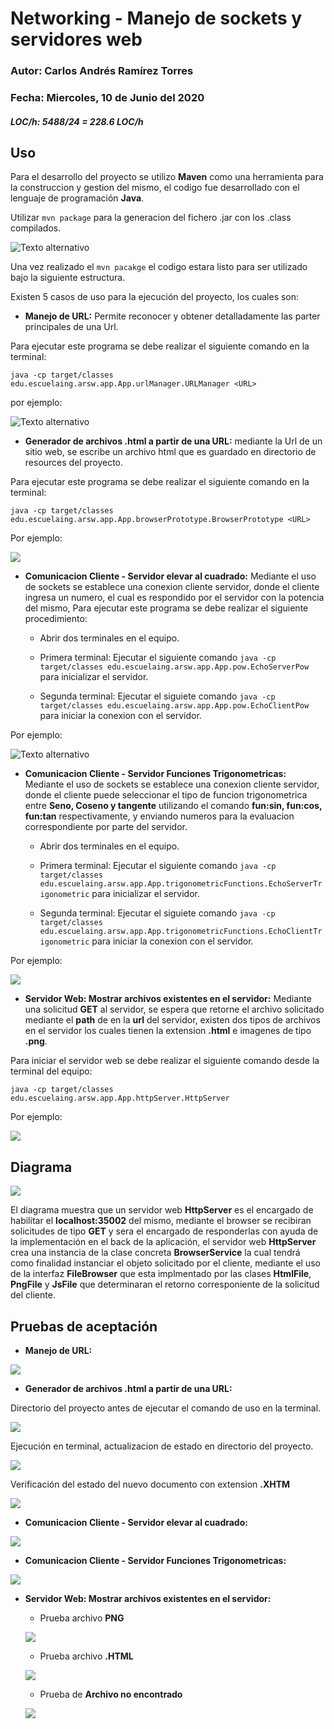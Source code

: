 # Networking - Manejo de sockets y servidores web

### Autor: Carlos Andrés Ramírez Torres
### Fecha: Miercoles, 10 de Junio del 2020
##### LOC/h: 5488/24 = 228.6 LOC/h

## Uso 

Para el desarrollo del proyecto se utilizo **Maven** como una herramienta para la construccion y gestion del mismo, el codigo fue desarrollado con el lenguaje de programación **Java**.

Utilizar `mvn package` para la generacion del fichero .jar con los .class compilados.

![Texto alternativo](https://github.com/CAndresRa/ARSW-TercerLaboratorio/blob/master/ImgReadme/build%20MVn.png)

Una vez realizado el `mvn pacakge` el codigo estara listo para ser utilizado bajo la siguiente estructura.

Existen 5 casos de uso para la ejecución del proyecto, los cuales son:

 * **Manejo de URL:** Permite reconocer y obtener detalladamente las parter principales de una Url.
 
 Para ejecutar este programa se debe realizar el siguiente comando en la terminal:
 
 `java -cp target/classes edu.escuelaing.arsw.app.App.urlManager.URLManager <URL>`
 
 por ejemplo:
 
 ![Texto alternativo](https://github.com/CAndresRa/ARSW-TercerLaboratorio/blob/master/ImgReadme/urlControl.png)
 
 * **Generador de archivos .html a partir de una URL:** mediante la Url de un sitio web, se escribe un archivo html que es guardado en directorio de resources del proyecto.
 
 Para ejecutar este programa se debe realizar el siguiente comando en la terminal:
 
 `java -cp target/classes edu.escuelaing.arsw.app.App.browserPrototype.BrowserPrototype <URL>`
 
 Por ejemplo:
 
 ![](https://github.com/CAndresRa/ARSW-TercerLaboratorio/blob/master/ImgReadme/Uso%20prototype.png)
 
 * **Comunicacion Cliente - Servidor elevar al cuadrado:** Mediante el uso de sockets se establece una conexion cliente servidor, donde el cliente ingresa un numero, el cual es respondido por el servidor con la potencia del mismo, 
 Para ejecutar este programa se debe realizar el siguiente procedimiento:
 
    * Abrir dos terminales en el equipo.
  
    * Primera terminal: Ejecutar el siguiente comando 
    `java -cp target/classes edu.escuelaing.arsw.app.App.pow.EchoServerPow` 
    para inicializar el servidor.
  
    * Segunda terminal: Ejecutar el siguiete comando 
    `java -cp target/classes edu.escuelaing.arsw.app.App.pow.EchoClientPow` 
    para iniciar la conexion con el servidor.
  
Por ejemplo:
  
 ![Texto alternativo](https://github.com/CAndresRa/ARSW-TercerLaboratorio/blob/master/ImgReadme/Elevar%20al%20cuadrado%20Uso.png)
 
* **Comunicacion Cliente - Servidor Funciones Trigonometricas:** Mediante el uso de sockets se establece una conexion cliente servidor, donde el cliente puede seleccionar el tipo de funcion trigonometrica entre **Seno, Coseno y tangente** utilizando el comando **fun:sin, fun:cos, fun:tan** respectivamente, y enviando numeros para la evaluacion correspondiente por parte del servidor.

    * Abrir dos terminales en el equipo.
  
    * Primera terminal: Ejecutar el siguiente comando 
    `java -cp target/classes edu.escuelaing.arsw.app.App.trigonometricFunctions.EchoServerTrigonometric` 
    para inicializar el servidor.
  
    * Segunda terminal: Ejecutar el siguiete comando 
    `java -cp target/classes edu.escuelaing.arsw.app.App.trigonometricFunctions.EchoClientTrigonometric` 
    para iniciar la conexion con el servidor.

Por ejemplo:

![](https://github.com/CAndresRa/ARSW-TercerLaboratorio/blob/master/ImgReadme/Uso%20fun%20tri.png)

* **Servidor Web: Mostrar archivos existentes en el servidor:** Mediante una solicitud **GET** al servidor, se espera que retorne el archivo solicitado mediante el **path** de en la **url** del servidor, existen dos tipos de archivos en el servidor los cuales tienen la extension **.html** e imagenes de tipo **.png**.
   
Para iniciar el servidor web se debe realizar el siguiente comando desde la terminal del equipo:

`java -cp target/classes edu.escuelaing.arsw.app.App.httpServer.HttpServer`

Por ejemplo:

![](https://github.com/CAndresRa/ARSW-TercerLaboratorio/blob/master/ImgReadme/Uso%20http.png)

## Diagrama

![](https://github.com/CAndresRa/ARSW-TercerLaboratorio/blob/master/ImgReadme/Image.png)

El diagrama muestra que un servidor web **HttpServer** es el encargado de habilitar el **localhost:35002** del mismo, mediante el browser se recibiran solicitudes de tipo **GET** y sera el encargado de responderlas con ayuda de la implementación en el back de la aplicación, el servidor web **HttpServer** crea una instancia de la clase concreta **BrowserService** la cual tendrá como finalidad instanciar el objeto solicitado por el cliente, mediante el uso de la interfaz **FileBrowser** que esta implmentado por las clases **HtmlFile**, **PngFile** y **JsFile** que determinaran el retorno corresponiente de la solicitud del cliente.

## Pruebas de aceptación

* **Manejo de URL:**

![](https://github.com/CAndresRa/ARSW-TercerLaboratorio/blob/master/ImgReadme/urlControl.png)

* **Generador de archivos .html a partir de una URL:** 

Directorio del proyecto antes de ejecutar el comando de uso en la terminal.

![](https://github.com/CAndresRa/ARSW-TercerLaboratorio/blob/master/ImgReadme/Resources%20Sin%20file%20Browser.png)

Ejecución en terminal, actualizacion de estado en directorio del proyecto.

![](https://github.com/CAndresRa/ARSW-TercerLaboratorio/blob/master/ImgReadme/PrototipoActualizado.png)

Verificación del estado del nuevo documento con extension **.XHTM**

![](https://github.com/CAndresRa/ARSW-TercerLaboratorio/blob/master/ImgReadme/TestProtoype.png)

* **Comunicacion Cliente - Servidor elevar al cuadrado:**

![](https://github.com/CAndresRa/ARSW-TercerLaboratorio/blob/master/ImgReadme/Uso%20y%20prueba%20de%20elevar%20al%20cuadrado.png)

* **Comunicacion Cliente - Servidor Funciones Trigonometricas:**

![](https://github.com/CAndresRa/ARSW-TercerLaboratorio/blob/master/ImgReadme/Uso%20y%20pruebas%20fun%20tri.png)

* **Servidor Web: Mostrar archivos existentes en el servidor:**

    * Prueba archivo **PNG**
   
    ![](https://github.com/CAndresRa/ARSW-TercerLaboratorio/blob/master/ImgReadme/java%20prueba.png)
    
    * Prueba archivo **.HTML**
    
    ![](https://github.com/CAndresRa/ARSW-TercerLaboratorio/blob/master/ImgReadme/pruebaHTML.png)
    
    * Prueba de **Archivo no encontrado**
    
    ![](https://github.com/CAndresRa/ARSW-TercerLaboratorio/blob/master/ImgReadme/PruebaNotFound.png)

 
